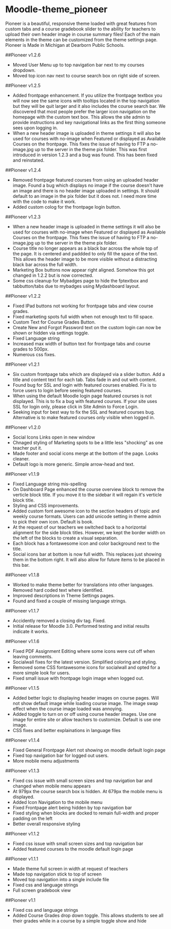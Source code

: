 # Moodle-theme_pioneer
Pioneer is a beautiful, responsive theme loaded with great features from custom tabs and a course gradebook slider to the ability for teachers to upload their own header image in course summary files! Each of the main elements in the theme can be customized from the theme settings page.  Pioneer is Made in Michigan at Dearborn Public Schools.

##Pioneer v1.2.6
* Moved User Menu up to top navigation bar next to my courses dropdown.
* Moved top icon nav next to course search box on right side of screen.

##Pioneer v1.2.5
* Added frontpage enhancement. If you utilize the frontpage textbox you will now see the same icons with tooltips located in the top navigation but they will be quit larger and it also includes the course search bar.  We discovered that most people prefer the larger icon navigation on the homepage with the custom text box.  This allows the site admin to provide instructions and key navigational links as the first thing someone sees upon logging in.  
* When a new header image is uploaded in theme settings it will also be used for courses with no-image when Featured or displayed as Available Courses on the frontpage. This fixes the issue of having to FTP a no-image.jpg up to the server in the theme pix folder.  This was first introduced in version 1.2.3 and a bug was found.  This has been fixed and reinstated.  

##Pioneer v1.2.4
* Removed frontpage featured courses from using an uploaded header image. Found a bug which displays no image if the course doesn't have an image and there is no header image uploaded in settings.  It should default to an image in the pix folder but it does not.  I need more time with the code to make it work.
* Added custom colog for the frontpage login button.  

##Pioneer v1.2.3
* When a new header image is uploaded in theme settings it will also be used for courses with no-image when Featured or displayed as Available Courses on the frontpage. This fixes the issue of having to FTP a no-image.jpg up to the server in the theme pix folder. 
* Course title no longer appears as a black bar across the whole top of the page.  It is centered and paddded to only fill the space of the text. This allows the header image to be more visible without a distracting black bar across the full width. 
* Marketing Box buttons now appear right aligned. Somehow this got changed in 1.2.2 but is now corrected.
* Some css cleanup for Mybadges page to hide the fptextbox and tabbutton/tabs due to mybadges using Mydashboard layout.

##Pioneer v1.2.2
* Fixed IPad buttons not working for frontpage tabs and view course grades.
* Fixed marketing spots full width when not enough text to fill space.
* Custom Text for Course Grades Button.
* Create New and Forgot Password text on the custom login can now be shown or hidden via settings toggle.
* Fixed Language string
* Increased max width of button text for frontpage tabs and course grades to 500px.
* Numerous css fixes.

##Pioneer v1.2.1
* Six custom frontpage tabs which are displayed via a slider button.  Add a title and content text for each tab.  Tabs fade in and out with content.
* Found bug for SSL and login with featured courses enabled.  Fix is to force users to login before seeing featured courses.
* When using the default Moodle login page featured courses is not displayed.  This is to fix a bug with featured courses.  If your site uses SSL for login only, please click in Site Admin to Force Login.
* Seeking input for best way to fix the SSL and featured courses bug. Alternative is to make featured courses only visible when logged in.


##Pioneer v1.2.0
* Social Icons Links open in new window
* Chnaged styling of Marketing spots to be a little less "shocking" as one teacher put it. 
* Made footer and social icons merge at the bottom of the page. Looks cleaner. 
* Default logo is more generic.  Simple arrow-head and text.

##Pioneer v1.1.9
* Fixed Language string mis-spelling
* On Dashboard Page enhanced the course overview block to remove the verticle block title.  If you move it to the sidebar it will regain it's verticle block title.
* Styling and CSS improvements.
* Added custom font awesome icon to the section headers of topic and weekly course formats.  Users can add unicode setting in theme admin to pick their own icon.  Default is book.
* At the request of our teachers we switched back to a horizontal alignment for the side block titles.  However, we kept the border width on the left of the blocks to create a visual separation.
* Each block has a fontawesome icon and color background next to the title.  
* Social icons bar at bottom is now full width.  This replaces just showing them in the bottom right.  It will also allow for future items to be placed in this bar.

##Pioneer v1.1.8
* Worked to make theme better for translations into other languages.  Removed hard coded text where identified.  
* Improved descriptions in Theme Settings pages.
* Found and fixed a couple of missing language strings. 

##Pioneer v1.1.7
* Accidently removed a closing div tag.  Fixed. 
* Initial release for Moodle 3.0.  Performed testing and initial results indicate it works. 

##Pioneer v1.1.6
* Fixed PDF Assignment Editing where some icons were cut off when leaving comments. 
* Socialwall fixes for the latest version.  Simplified coloring and styling.
* Removed some CSS fontawesome icons for socialwall and opted for a more simple look for users.
* Fixed small issue with frontpage login image when logged out.

##Pioneer v1.1.5
* Added better logic to displaying header images on course pages.  Will not show default image while loading course image.  The image swap effect when the course image loaded was annoying.
* Added toggle to turn on or off using course header images.  Use one image for entire site or allow teachers to customize.  Default is use one image.
* CSS fixes and better explainations in language files


##Pioneer v1.1.4
* Fixed General Frontpage Alert not showing on moodle default login page
* Fixed top navigation bar for logged out users.
* More mobile menu adjustments

##Pioneer v1.1.3
* Fixed css issue with small screen sizes and top navigation bar and changed when mobile menu appears
* At 979px the course search box is hidden.  At 679px the mobile menu is displayed.
* Added Icon Navigation to the mobile menu
* Fixed Frontpage alert being hidden by top navigation bar
* Fixed styling when blocks are docked to remain full-width and proper padding on the left
* Better overall responsive styling

##Pioneer v1.1.2
* Fixed css issue with small screen sizes and top navigation bar
* Added featured courses to the moodle default login page

##Pioneer v1.1.1
* Made theme full screen in width at request of teachers
* Made top navigation stick to top of screen
* Moved top navigation into a single include file
* Fixed css and language strings
* Full screen gradebook view


##Pioneer v1.1
* Fixed css and language strings
* Added Course Grades drop down toggle.  This allows students to see all their grades while in a course by a simple toggle show and hide

